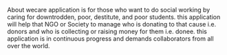 About wecare application is for those  who want to do social working by caring for  downtrodden, poor, destitute, and poor students. this application will help that NGO or Society to manage who is donating to that cause i.e. donors and who is collecting or raising money for them i.e. donee. this application is in continuous progress and demands collaborators from all over the world.
